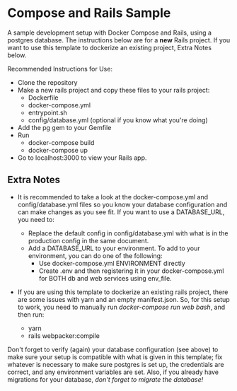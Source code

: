 # Compose and Rails Sample

A sample development setup with Docker Compose and Rails, using a postgres database. The instructions below are for a **new** Rails project. If you want to use this template to dockerize an existing project, Extra Notes below.

Recommended Instructions for Use:
* Clone the repository
* Make a new rails project and copy these files to your rails project: 
  * Dockerfile
  * docker-compose.yml 
  * entrypoint.sh
  * config/database.yml (optional if you know what you're doing)
* Add the pg gem to your Gemfile
* Run 
  * docker-compose build
  * docker-compose up
* Go to localhost:3000 to view your Rails app.

## Extra Notes 

* It is recommended to take a look at the docker-compose.yml and config/database.yml files so you know your database configuration and can make changes as you see fit. If you want to use a DATABASE_URL, you need to:
  * Replace the default config in config/database.yml with what is in the production config in the same document. 
  * Add a DATABASE_URL to your environment. To add to your environment, you can do one of the following:
    * Use docker-compose.yml ENVIRONMENT directly
    * Create .env and then registering it in your docker-compose.yml for BOTH db and web services using env_file.

* If you are using this template to dockerize an existing rails project, there are some issues with yarn and an empty manifest.json. So, for this setup to work, you need to manually run *docker-compose run web bash*, and then run:
  * yarn 
  * rails webpacker:compile

Don't forget to verify (again) your database configuration (see above) to make sure your setup is compatible with what is given in this template; fix whatever is necessary to make sure postgres is set up, the credentials are correct, and any environment variables are set. Also, if you already have migrations for your database, *don't forget to migrate the database!*
  
   
